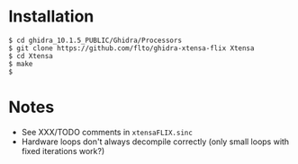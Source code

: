 # Installation

```
$ cd ghidra_10.1.5_PUBLIC/Ghidra/Processors
$ git clone https://github.com/flto/ghidra-xtensa-flix Xtensa
$ cd Xtensa
$ make
$
```

# Notes

* See XXX/TODO comments in `xtensaFLIX.sinc`
* Hardware loops don't always decompile correctly (only small loops with fixed iterations work?)

